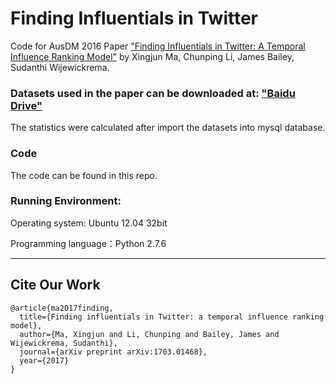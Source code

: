 # Finding Influentials in Twitter

Code for AusDM 2016 Paper ["Finding Influentials in Twitter: A Temporal Influence Ranking Model"](https://arxiv.org/abs/1703.01468) by Xingjun Ma, Chunping Li, James Bailey, Sudanthi Wijewickrema.

### Datasets used in the paper can be downloaded at: ["Baidu Drive"](https://pan.baidu.com/s/4eX2zrrk)

The statistics were calculated after import the datasets into mysql database.

### Code
The code can be found in this repo.


### Running Environment:

Operating system: Ubuntu 12.04 32bit

Programming language：Python 2.7.6


---
## Cite Our Work
```
@article{ma2017finding,
  title={Finding influentials in Twitter: a temporal influence ranking model},
  author={Ma, Xingjun and Li, Chunping and Bailey, James and Wijewickrema, Sudanthi},
  journal={arXiv preprint arXiv:1703.01468},
  year={2017}
}
```

